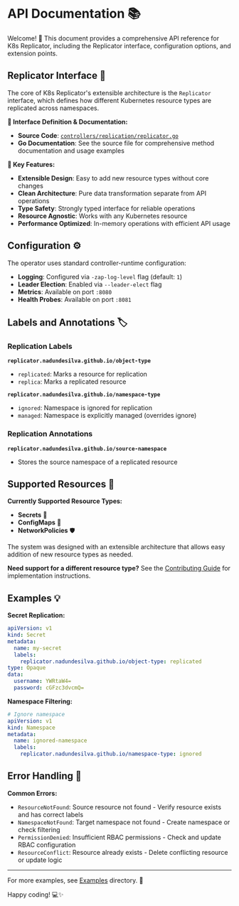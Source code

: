 # API Documentation 📚

Welcome! 👋 This document provides a comprehensive API reference for K8s Replicator, including the Replicator interface, configuration options, and extension points.

## Replicator Interface 🔌

The core of K8s Replicator's extensible architecture is the `Replicator` interface, which defines how different Kubernetes resource types are replicated across namespaces.

**📖 Interface Definition & Documentation:**
- **Source Code**: [`controllers/replication/replicator.go`](controllers/replication/replicator.go)
- **Go Documentation**: See the source file for comprehensive method documentation and usage examples

**🔧 Key Features:**
- **Extensible Design**: Easy to add new resource types without core changes
- **Clean Architecture**: Pure data transformation separate from API operations
- **Type Safety**: Strongly typed interface for reliable operations  
- **Resource Agnostic**: Works with any Kubernetes resource
- **Performance Optimized**: In-memory operations with efficient API usage

## Configuration ⚙️

The operator uses standard controller-runtime configuration:

- **Logging**: Configured via `-zap-log-level` flag (default: `1`)
- **Leader Election**: Enabled via `--leader-elect` flag
- **Metrics**: Available on port `:8080`
- **Health Probes**: Available on port `:8081`

## Labels and Annotations 🏷️

### Replication Labels

**`replicator.nadundesilva.github.io/object-type`**

- `replicated`: Marks a resource for replication
- `replica`: Marks a replicated resource

**`replicator.nadundesilva.github.io/namespace-type`**

- `ignored`: Namespace is ignored for replication
- `managed`: Namespace is explicitly managed (overrides ignore)

### Replication Annotations

**`replicator.nadundesilva.github.io/source-namespace`**

- Stores the source namespace of a replicated resource

## Supported Resources 🔧

**Currently Supported Resource Types:**

- **Secrets** 🔐
- **ConfigMaps** 📄
- **NetworkPolicies** 🛡️

The system was designed with an extensible architecture that allows easy addition of new resource types as needed.

**Need support for a different resource type?** See the [Contributing Guide](CONTRIBUTING.md#extending-the-operator) for implementation instructions.

## Examples 💡

**Secret Replication:**

```yaml
apiVersion: v1
kind: Secret
metadata:
  name: my-secret
  labels:
    replicator.nadundesilva.github.io/object-type: replicated
type: Opaque
data:
  username: YWRtaW4=
  password: cGFzc3dvcmQ=
```

**Namespace Filtering:**

```yaml
# Ignore namespace
apiVersion: v1
kind: Namespace
metadata:
  name: ignored-namespace
  labels:
    replicator.nadundesilva.github.io/namespace-type: ignored
```

## Error Handling 🚨

**Common Errors:**

- `ResourceNotFound`: Source resource not found - Verify resource exists and has correct labels
- `NamespaceNotFound`: Target namespace not found - Create namespace or check filtering
- `PermissionDenied`: Insufficient RBAC permissions - Check and update RBAC configuration
- `ResourceConflict`: Resource already exists - Delete conflicting resource or update logic

---

For more examples, see [Examples](examples/) directory. 🚀

Happy coding! 💻✨
